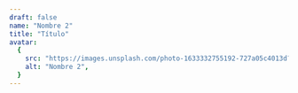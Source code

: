 ```yaml
---
draft: false
name: "Nombre 2"
title: "Título"
avatar:
  {
    src: "https://images.unsplash.com/photo-1633332755192-727a05c4013d?&fit=crop&w=280",
    alt: "Nombre 2",
  }
---
```

